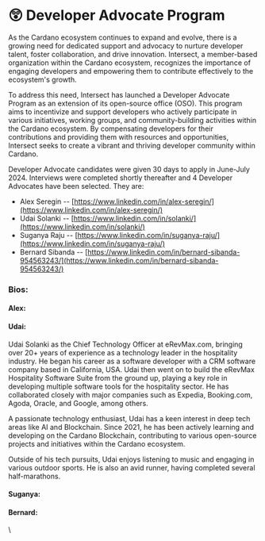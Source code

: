 # 😲 Developer Advocate Program

As the Cardano ecosystem continues to expand and evolve, there is a growing need for dedicated support and advocacy to nurture developer talent, foster collaboration, and drive innovation. Intersect, a member-based organization within the Cardano ecosystem, recognizes the importance of engaging developers and empowering them to contribute effectively to the ecosystem's growth.

To address this need, Intersect has launched a Developer Advocate Program as an extension of its open-source office (OSO). This program aims to incentivize and support developers who actively participate in various initiatives, working groups, and community-building activities within the Cardano ecosystem. By compensating developers for their contributions and providing them with resources and opportunities, Intersect seeks to create a vibrant and thriving developer community within Cardano.

Developer Advocate candidates were given 30 days to apply in June-July 2024. Interviews were completed shortly thereafter and 4 Developer Advocates have been selected. They are:

* Alex Seregin -- [https://www.linkedin.com/in/alex-seregin/](https://www.linkedin.com/in/alex-seregin/)
* Udai Solanki -- [https://www.linkedin.com/in/solanki/](https://www.linkedin.com/in/solanki/)
* Suganya Raju -- [https://www.linkedin.com/in/suganya-raju/](https://www.linkedin.com/in/suganya-raju/)
* Bernard Sibanda -- [https://www.linkedin.com/in/bernard-sibanda-954563243/](https://www.linkedin.com/in/bernard-sibanda-954563243/)

### Bios:

#### **Alex:**

#### **Udai:**&#x20;

Udai Solanki as the Chief Technology Officer at eRevMax.com, bringing over 20+ years of experience as a technology leader in the hospitality industry. He began his career as a software developer with a CRM software company based in California, USA. Udai then went on to build the eRevMax Hospitality Software Suite from the ground up, playing a key role in developing multiple software tools for the hospitality sector. He has collaborated closely with major companies such as Expedia, Booking.com, Agoda, Oracle, and Google, among others.

A passionate technology enthusiast, Udai has a keen interest in deep tech areas like AI and Blockchain. Since 2021, he has been actively learning and developing on the Cardano Blockchain, contributing to various open-source projects and initiatives within the Cardano ecosystem.&#x20;

Outside of his tech pursuits, Udai enjoys listening to music and engaging in various outdoor sports. He is also an avid runner, having completed several half-marathons.

#### Suganya:

#### Bernard:

\
